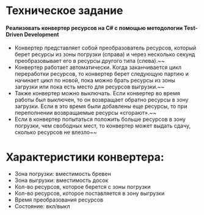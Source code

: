 # Техническое задание
#### Реализовать конвертер ресурсов на C# с помощью методологии Test-Driven Development

-	Конвертер представляет собой преобразователь ресурсов, который берет ресурсы из зоны погрузки (справа) и через несколько секунд преобразовывает его в ресурсы другого типа (слева).~~
-	Конвертер работает автоматически. Когда заканчивается цикл переработки ресурсов, то конвертер берет следующую партию и начинает цикл по новой, пока можно брать ресурсы из зоны загрузки или пока есть место для ресурсов выгрузки.~~
-	Также конвертер можно выключать. Если конвертер во время работы был выключен, то он возвращает обратно ресурсы в зону загрузки. Если в это время были добавлены еще ресурсы, то при переполнении возвращаемые ресурсы «сгорают».~~
-	Если в конвертер попытаться положить больше ресурсов в зону погрузки, чем свободных мест, то конвертер может выдать сдачу, сколько ресурсов не влезло~~

# Характеристики конвертера:
-	Зона погрузки: вместимость бревен
-	Зона выгрузки: вместимость досок
-	Кол-во ресурсов, которое берется с зоны погрузки
-	Кол-во ресурсов, которое поставляется в зону выгрузки
-	Время преобразования ресурсов
-	Состояние: вкл/выкл